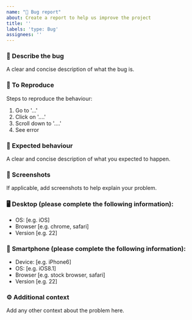 ```yaml
---
name: "🚨 Bug report"
about: Create a report to help us improve the project
title: ''
labels: 'type: Bug'
assignees: ''
---
```


### 💬 Describe the bug
A clear and concise description of what the bug is.

### 🔢 To Reproduce
Steps to reproduce the behaviour:
1. Go to '...'
2. Click on '....'
3. Scroll down to '....'
4. See error

### 🧞 Expected behaviour
A clear and concise description of what you expected to happen.

### 📸 Screenshots
If applicable, add screenshots to help explain your problem.

### 🖥️ Desktop (please complete the following information):
 - OS: [e.g. iOS]
 - Browser [e.g. chrome, safari]
 - Version [e.g. 22]

### 📱 Smartphone (please complete the following information):
 - Device: [e.g. iPhone6]
 - OS: [e.g. iOS8.1]
 - Browser [e.g. stock browser, safari]
 - Version [e.g. 22]

### ⚙️ Additional context
Add any other context about the problem here.


